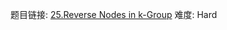 题目链接: [25.Reverse Nodes in k-Group][1]
难度: Hard

[1]: https://leetcode.com/problems/reverse-nodes-in-k-group/